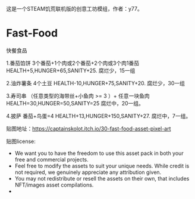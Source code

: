 这是一个STEAM饥荒联机版的创意工坊模组，作者：y77。

# Fast-Food
快餐食品

1.番茄馅饼
3个番茄+1个肉或2个番茄+2个肉或3个肉1番茄
HEALTH+5,HUNGER+65,SANITY+25.
腐烂少，15一组

2.油炸薯条
4个土豆
HEALTH-10,HUNGER+75,SANITY+20.
腐烂少，30一组

3.寿司串
（任意类型的海带丝+小鱼肉 >= 3 ）+ 任意一块鱼肉
HEALTH=30,HUNGER=50,SANITY=25
腐烂中，20一组。

4.披萨
番茄+鸟蛋=4
HEALTH+13,HUNGER+150,SANITY+27.
腐烂中，7一组。

贴图地址：https://captainskolot.itch.io/30-fast-food-asset-pixel-art

贴图license:

- We want you to have the freedom to use this asset pack in both your free and commercial projects.
- Feel free to modify the assets to suit your unique needs. While credit is not required, we genuinely appreciate any attribution given.
- You may not redistribute or resell the assets on their own, that includes NFT/images asset compilations.
- 

